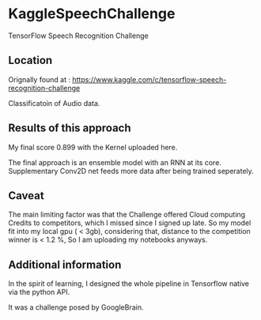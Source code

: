 # KaggleSpeechChallenge
TensorFlow Speech Recognition Challenge

## Location
Orignally found at :
https://www.kaggle.com/c/tensorflow-speech-recognition-challenge

Classificatoin of Audio data.

## Results of this approach
My final score 0.899 with the Kernel uploaded here.

The final approach is an ensemble model with an RNN at its core. Supplementary Conv2D net feeds more data after being trained seperately.

## Caveat
The main limiting factor was that the Challenge offered Cloud computing Credits to competitors, which I missed since I signed up late. So my model fit into my local gpu ( < 3gb),  considering that, distance to the competition winner is < 1.2 %, So I am uploading my notebooks anyways.


## Additional information
In the spirit of learning, I designed the whole pipeline in Tensorflow native via the python API.

It was a challenge posed by GoogleBrain.


